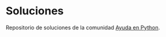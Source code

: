 # Soluciones

Repositorio de soluciones de la comunidad [Ayuda en Python](www.facebook.com/groups/ayudaenpython/).
